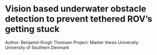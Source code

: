 # Vision based underwater obstacle detection to prevent tethered ROV’s getting stuck
Author: Benjamin Krogh Thomsen
Project: Master thesis
University: University of Southern Denmark
